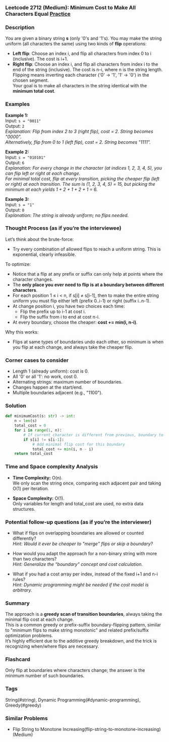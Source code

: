 ### Leetcode 2712 (Medium): Minimum Cost to Make All Characters Equal [Practice](https://leetcode.com/problems/minimum-cost-to-make-all-characters-equal)

### Description  
You are given a binary string **s** (only '0's and '1's). You may make the string uniform (all characters the same) using two kinds of **flip** operations:
- **Left flip**: Choose an index i, and flip all characters from index 0 to i (inclusive). The cost is i+1.
- **Right flip**: Choose an index i, and flip all characters from index i to the end of the string (inclusive). The cost is n-i, where n is the string length.
Flipping means inverting each character ('0' → '1', '1' → '0') in the chosen segment.  
Your goal is to make all characters in the string identical with the **minimum total cost**.

### Examples  

**Example 1:**  
Input: `s = "0011"`  
Output: `2`  
*Explanation: Flip from index 2 to 3 (right flip), cost = 2. String becomes "0000".  
Alternatively, flip from 0 to 1 (left flip), cost = 2. String becomes "1111".*

**Example 2:**  
Input: `s = "010101"`  
Output: `6`  
*Explanation: For every change in the character (at indices 1, 2, 3, 4, 5), you can flip left or right at each change.  
For minimal total cost, flip at every transition, picking the cheaper flip (left or right) at each transition. The sum is (1, 2, 3, 4, 5) = 15, but picking the minimum at each yields 1 + 2 + 1 + 2 + 1 = 6.*

**Example 3:**  
Input: `s = "1"`  
Output: `0`  
*Explanation: The string is already uniform; no flips needed.*

### Thought Process (as if you’re the interviewee)  
Let’s think about the brute-force:  
- Try every combination of allowed flips to reach a uniform string. This is exponential, clearly infeasible.

To optimize:  
- Notice that a flip at any prefix or suffix can only help at points where the character changes.  
- The **only place you ever need to flip is at a boundary between different characters**.
- For each position 1 ≤ i < n, if s[i] ≠ s[i-1], then to make the entire string uniform you must flip either left (prefix 0..i-1) or right (suffix i..n-1).
- At change position i, you have two choices each time:
    - Flip the prefix up to i-1 at cost i.
    - Flip the suffix from i to end at cost n-i.
- At every boundary, choose the cheaper: **cost += min(i, n-i)**.

Why this works:
- Flips at same types of boundaries undo each other, so minimum is when you flip at each change, and always take the cheaper flip.

### Corner cases to consider  
- Length 1 (already uniform): cost is 0.
- All '0' or all '1': no work, cost 0.
- Alternating strings: maximum number of boundaries.
- Changes happen at the start/end.
- Multiple boundaries adjacent (e.g., "1100").

### Solution

```python
def minimumCost(s: str) -> int:
    n = len(s)
    total_cost = 0
    for i in range(1, n):
        # If current character is different from previous, boundary to flip
        if s[i] != s[i-1]:
            # Add minimal flip cost for this boundary
            total_cost += min(i, n - i)
    return total_cost
```

### Time and Space complexity Analysis  

- **Time Complexity:** O(n).  
  We only scan the string once, comparing each adjacent pair and taking O(1) per iteration.

- **Space Complexity:** O(1).  
  Only variables for length and total_cost are used, no extra data structures.

### Potential follow-up questions (as if you’re the interviewer)  

- What if flips on overlapping boundaries are allowed or counted differently?  
  *Hint: Would it ever be cheaper to "merge" flips or skip a boundary?*

- How would you adapt the approach for a non-binary string with more than two characters?  
  *Hint: Generalize the “boundary” concept and cost calculation.*

- What if you had a cost array per index, instead of the fixed i+1 and n-i rules?  
  *Hint: Dynamic programming might be needed if the cost model is arbitrary.*

### Summary
The approach is a **greedy scan of transition boundaries**, always taking the minimal flip cost at each change.  
This is a common greedy or prefix-suffix boundary-flipping pattern, similar to "minimum flips to make string monotonic" and related prefix/suffix optimization problems.  
It’s highly efficient due to the additive greedy breakdown, and the trick is recognizing when/where flips are necessary.


### Flashcard
Only flip at boundaries where characters change; the answer is the minimum number of such boundaries.

### Tags
String(#string), Dynamic Programming(#dynamic-programming), Greedy(#greedy)

### Similar Problems
- Flip String to Monotone Increasing(flip-string-to-monotone-increasing) (Medium)